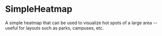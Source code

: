 # SimpleHeatmap
A simple heatmap that can be used to visualize hot spots of a large area -- useful for layouts such as parks, campuses, etc.
